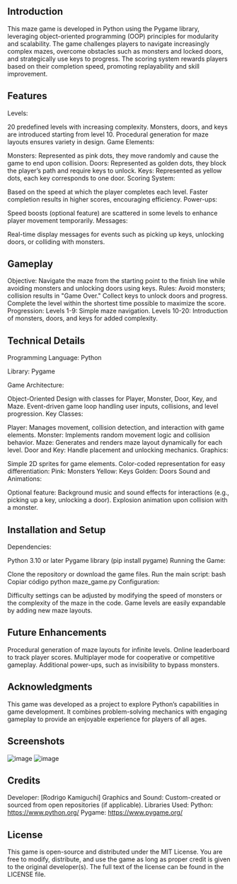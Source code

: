 ## Introduction
This maze game is developed in Python using the Pygame library, leveraging object-oriented programming (OOP) principles for modularity and scalability. The game challenges players to navigate increasingly complex mazes, overcome obstacles such as monsters and locked doors, and strategically use keys to progress. The scoring system rewards players based on their completion speed, promoting replayability and skill improvement.

## Features
Levels:

20 predefined levels with increasing complexity.
Monsters, doors, and keys are introduced starting from level 10.
Procedural generation for maze layouts ensures variety in design.
Game Elements:

Monsters: Represented as pink dots, they move randomly and cause the game to end upon collision.
Doors: Represented as golden dots, they block the player’s path and require keys to unlock.
Keys: Represented as yellow dots, each key corresponds to one door.
Scoring System:

Based on the speed at which the player completes each level.
Faster completion results in higher scores, encouraging efficiency.
Power-ups:

Speed boosts (optional feature) are scattered in some levels to enhance player movement temporarily.
Messages:

Real-time display messages for events such as picking up keys, unlocking doors, or colliding with monsters.

## Gameplay
Objective: Navigate the maze from the starting point to the finish line while avoiding monsters and unlocking doors using keys.
Rules:
Avoid monsters; collision results in "Game Over."
Collect keys to unlock doors and progress.
Complete the level within the shortest time possible to maximize the score.
Progression:
Levels 1-9: Simple maze navigation.
Levels 10-20: Introduction of monsters, doors, and keys for added complexity.

## Technical Details
Programming Language: Python

Library: Pygame

Game Architecture:

Object-Oriented Design with classes for Player, Monster, Door, Key, and Maze.
Event-driven game loop handling user inputs, collisions, and level progression.
Key Classes:

Player: Manages movement, collision detection, and interaction with game elements.
Monster: Implements random movement logic and collision behavior.
Maze: Generates and renders maze layout dynamically for each level.
Door and Key: Handle placement and unlocking mechanics.
Graphics:

Simple 2D sprites for game elements.
Color-coded representation for easy differentiation:
Pink: Monsters
Yellow: Keys
Golden: Doors
Sound and Animations:

Optional feature: Background music and sound effects for interactions (e.g., picking up a key, unlocking a door).
Explosion animation upon collision with a monster.

## Installation and Setup
Dependencies:

Python 3.10 or later
Pygame library (pip install pygame)
Running the Game:

Clone the repository or download the game files.
Run the main script:
bash
Copiar código
python maze_game.py
Configuration:

Difficulty settings can be adjusted by modifying the speed of monsters or the complexity of the maze in the code.
Game levels are easily expandable by adding new maze layouts.

## Future Enhancements
Procedural generation of maze layouts for infinite levels.
Online leaderboard to track player scores.
Multiplayer mode for cooperative or competitive gameplay.
Additional power-ups, such as invisibility to bypass monsters.

## Acknowledgments
This game was developed as a project to explore Python’s capabilities in game development. It combines problem-solving mechanics with engaging gameplay to provide an enjoyable experience for players of all ages.

## Screenshots

![image](https://github.com/user-attachments/assets/c374cf3a-b09d-4a09-94b9-d1d9ccd58057)
![image](https://github.com/user-attachments/assets/766b12ed-a88f-4cc5-ae81-08577f9c6acf)

## Credits
Developer: [Rodrigo Kamiguchi]
Graphics and Sound: Custom-created or sourced from open repositories (if applicable).
Libraries Used:
Python: https://www.python.org/
Pygame: https://www.pygame.org/

## License
This game is open-source and distributed under the MIT License. You are free to modify, distribute, and use the game as long as proper credit is given to the original developer(s). The full text of the license can be found in the LICENSE file.




